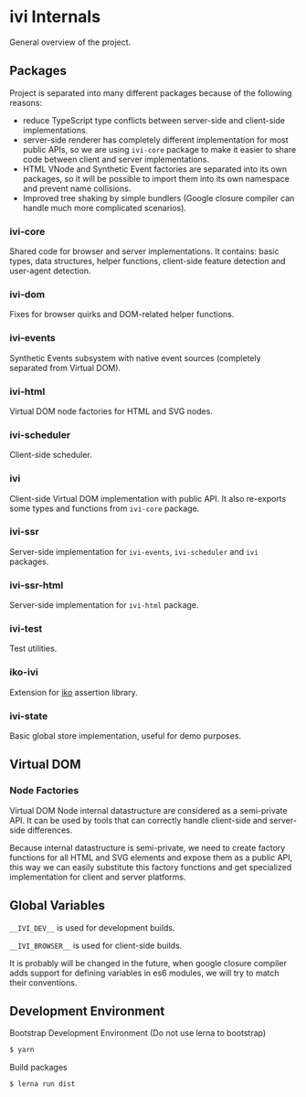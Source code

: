 # ivi Internals

General overview of the project.

## Packages

Project is separated into many different packages because of the following reasons:

- reduce TypeScript type conflicts between server-side and client-side implementations.
- server-side renderer has completely different implementation for most public APIs, so we are using `ivi-core` package
to make it easier to share code between client and server implementations.
- HTML VNode and Synthetic Event factories are separated into its own packages, so it will be possible to import them
into its own namespace and prevent name collisions.
- Improved tree shaking by simple bundlers (Google closure compiler can handle much more complicated scenarios).

### ivi-core

Shared code for browser and server implementations. It contains: basic types, data structures, helper functions,
client-side feature detection and user-agent detection.

### ivi-dom

Fixes for browser quirks and DOM-related helper functions.

### ivi-events

Synthetic Events subsystem with native event sources (completely separated from Virtual DOM).

### ivi-html

Virtual DOM node factories for HTML and SVG nodes.

### ivi-scheduler

Client-side scheduler.

### ivi

Client-side Virtual DOM implementation with public API. It also re-exports some types and functions from `ivi-core`
package.

### ivi-ssr

Server-side implementation for `ivi-events`, `ivi-scheduler` and `ivi` packages.

### ivi-ssr-html

Server-side implementation for `ivi-html` package.

### ivi-test

Test utilities.

### iko-ivi

Extension for [iko](https://github.com/localvoid/iko) assertion library.

### ivi-state

Basic global store implementation, useful for demo purposes.

## Virtual DOM

### Node Factories

Virtual DOM Node internal datastructure are considered as a semi-private API. It can be used by tools that can
correctly handle client-side and server-side differences.

Because internal datastructure is semi-private, we need to create factory functions for all HTML and SVG elements and
expose them as a public API, this way we can easily substitute this factory functions and get specialized
implementation for client and server platforms.

## Global Variables

`__IVI_DEV__` is used for development builds.

`__IVI_BROWSER__` is used for client-side builds.

It is probably will be changed in the future, when google closure compiler adds support for defining variables in es6
modules, we will try to match their conventions.

## Development Environment

Bootstrap Development Environment (Do not use lerna to bootstrap)

```sh
$ yarn
```

Build packages

```sh
$ lerna run dist
```